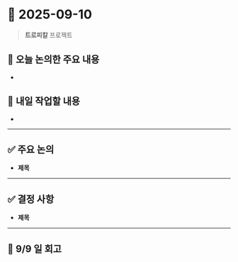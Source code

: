 # 📅 2025-09-10

> **트로피칼** 프로젝트

## 🧭 오늘 논의한 주요 내용

* 

## 🚩 내일 작업할 내용

* 

---

## ✅ 주요 논의

* **제목**

---

## ✅ 결정 사항

* **제목**

---

## 💭 9/9 일 회고   